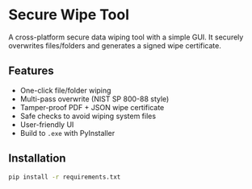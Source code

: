 # Secure Wipe Tool

A cross-platform secure data wiping tool with a simple GUI.
It securely overwrites files/folders and generates a signed wipe certificate.

## Features
- One-click file/folder wiping
- Multi-pass overwrite (NIST SP 800-88 style)
- Tamper-proof PDF + JSON wipe certificate
- Safe checks to avoid wiping system files
- User-friendly UI
- Build to `.exe` with PyInstaller

## Installation
```bash
pip install -r requirements.txt
